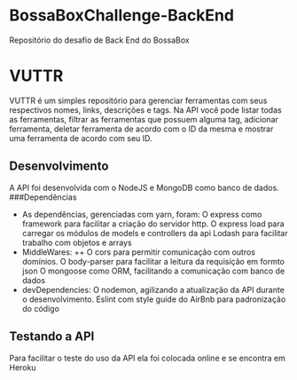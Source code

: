 # BossaBoxChallenge-BackEnd
Repositório do desafio de Back End do BossaBox

# VUTTR
VUTTR é um simples repositório para gerenciar ferramentas com seus respectivos nomes, links, descrições e tags.
Na API você pode listar todas as ferramentas, filtrar as ferramentas que possuem alguma tag, adicionar ferramenta, deletar ferramenta de acordo com o ID da mesma e mostrar uma ferramenta de acordo com seu ID.

## Desenvolvimento
A API foi desenvolvida com o NodeJS e MongoDB como banco de dados.
###Dependências
+ As dependências, gerenciadas com yarn, foram:
O express como framework para facilitar a criação do servidor http. 
O express load para carregar os módulos de models e controllers da api
Lodash para facilitar trabalho com objetos e arrays
+ MiddleWares:
++ O cors para permitir comunicação com outros domínios. 
O body-parser para facilitar a leitura da requisição em formto json
O mongoose como ORM, facilitando a comunicação com banco de dados
+ devDependencies:
O nodemon, agilizando a atualização da API durante o desenvolvimento.
Eslint com style guide do AirBnb para padronização do código

## Testando a API
Para facilitar o teste do uso da API ela foi colocada online e se encontra em Heroku